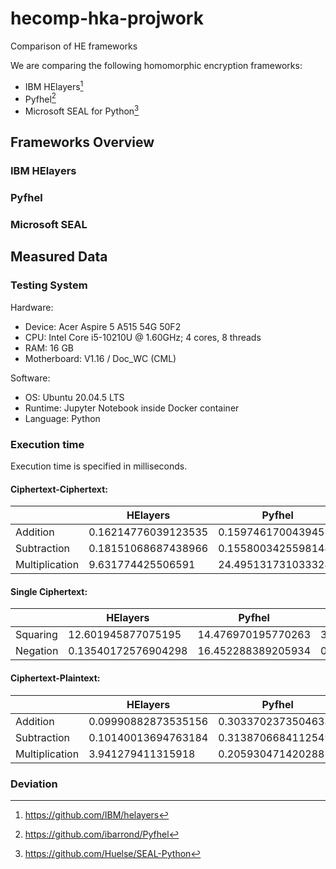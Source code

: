 # hecomp-hka-projwork
Comparison of HE frameworks

We are comparing the following homomorphic encryption frameworks:
* IBM HElayers[^1]
* Pyfhel[^2]
* Microsoft SEAL for Python[^3]

## Frameworks Overview

### IBM HElayers

### Pyfhel

### Microsoft SEAL

## Measured Data

### Testing System

Hardware:
- Device: Acer Aspire 5 A515 54G 50F2
- CPU: Intel Core i5-10210U @ 1.60GHz; 4 cores, 8 threads
- RAM: 16 GB
- Motherboard: V1.16 / Doc_WC (CML)

Software:
- OS: Ubuntu 20.04.5 LTS
- Runtime: Jupyter Notebook inside Docker container
- Language: Python

### Execution time
Execution time is specified in milliseconds.

#### Ciphertext-Ciphertext:

|                       | HElayers              | Pyfhel              | Microsoft SEAL      |
|-----------------------|-----------------------|---------------------|---------------------|
| Addition              | 0.16214776039123535   | 0.1597461700439453  | 0.14014625549316407 |
| Subtraction           | 0.18151068687438966   | 0.15580034255981446 | 0.155562162399292   |
| Multiplication        | 9.631774425506591     | 24.495131731033324  | 4.981326103210449   |

#### Single Ciphertext:

|                       | HElayers              | Pyfhel              | Microsoft SEAL      |
|-----------------------|-----------------------|---------------------|---------------------|
| Squaring              | 12.601945877075195    | 14.476970195770263  | 3.8471388816833495  |
| Negation              | 0.13540172576904298   | 16.452288389205934  | 0.13311004638671874 |

#### Ciphertext-Plaintext:

|                       | HElayers              | Pyfhel              | Microsoft SEAL      |
|-----------------------|-----------------------|---------------------|---------------------|
| Addition              | 0.09990882873535156   | 0.30337023735046385 | 0.12795901298522948 |
| Subtraction           | 0.10140013694763184   | 0.3138706684112549  | 0.13303422927856445 |
| Multiplication        | 3.941279411315918     | 0.2059304714202881  | 3.652517557144165   |


### Deviation


[^1]: https://github.com/IBM/helayers
[^2]: https://github.com/ibarrond/Pyfhel
[^3]: https://github.com/Huelse/SEAL-Python
